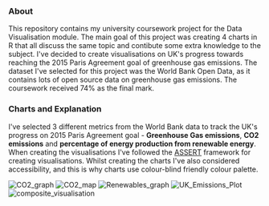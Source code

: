 ### About
This repository contains my university coursework project for the Data Visualisation module.
The main goal of this project was creating 4 charts in R that all discuss the same topic and 
contibute some extra knowledge to the subject. I've decided to create visualisations on UK's
progress towards reaching the 2015 Paris Agreement goal of greenhouse gas emissions. The dataset
I've selected for this project was the World Bank Open Data, as it contains lots of open source
data on greenhouse gas emissions. The coursework received 74% as the final mark.
### Charts and Explanation
I've selected 3 different metrics from the World Bank data to track the UK's progress on 2015
Paris Agreement goal - **Greenhouse Gas emissions**, **CO2 emissions** and **percentage of energy production
from renewable energy**. When creating the visualisations I've followed the 
[ASSERT](https://www.researchgate.net/figure/ASSERT-Model-for-Visualization_fig1_228460802) framework for
creating visualisations. Whilst creating the charts I've also considered accessibility, and this is
why charts use colour-blind friendly colour palette.

![CO2_graph](https://github.com/user-attachments/assets/80be3e02-6078-4e9e-abec-a37059ec17eb)
![CO2_map](https://github.com/user-attachments/assets/f751b31b-f21c-42f6-a8a1-c7313480b63b)
![Renewables_graph](https://github.com/user-attachments/assets/d2bfd92a-1817-4003-84da-0a80f57b7dea)
![UK_Emissions_Plot](https://github.com/user-attachments/assets/e592dc20-be25-4b30-b1fe-05c88a1dd957)
![composite_visualisation](https://github.com/user-attachments/assets/752111e3-fc79-454a-a324-766487a3e3b0)
